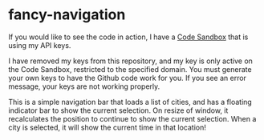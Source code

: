# fancy-navigation
If you would like to see the code in action, I have a [Code Sandbox](https://llexl.csb.app/) that is using my API keys.

I have removed my keys from this repository, and my key is only active on the Code Sandbox, restricted to the specified domain. You must generate your own keys to have the Github code work for you. If you see an error message, your keys are not working properly. 

This is a simple navigation bar that loads a list of cities, and has a floating indicator bar to show the current selection. On resize of window, it recalculates the position to continue to show the current selection.
When a city is selected, it will show the current time in that location!
